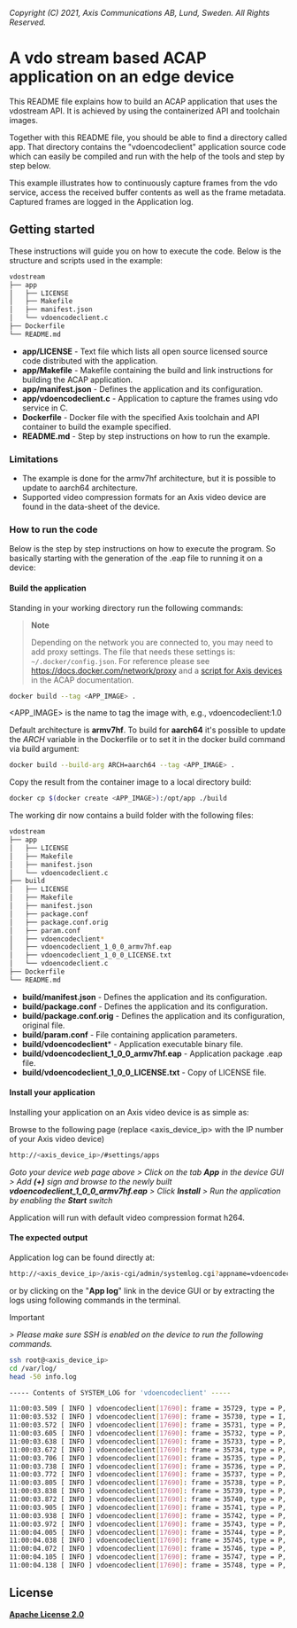 *Copyright (C) 2021, Axis Communications AB, Lund, Sweden. All Rights Reserved.*

# A vdo stream based ACAP application on an edge device

This README file explains how to build an ACAP application that uses the vdostream API. It is achieved by using the containerized API and toolchain images.

Together with this README file, you should be able to find a directory called app. That directory contains the "vdoencodeclient" application source code which can easily
be compiled and run with the help of the tools and step by step below.

This example illustrates how to continuously capture frames from the vdo service, access the received buffer contents as well as the frame metadata. Captured frames are logged in the Application log.

## Getting started

These instructions will guide you on how to execute the code. Below is the structure and scripts used in the example:

```sh
vdostream
├── app
│   ├── LICENSE
│   ├── Makefile
│   ├── manifest.json
│   └── vdoencodeclient.c
├── Dockerfile
└── README.md
```

- **app/LICENSE** - Text file which lists all open source licensed source code distributed with the application.
- **app/Makefile** - Makefile containing the build and link instructions for building the ACAP application.
- **app/manifest.json** - Defines the application and its configuration.
- **app/vdoencodeclient.c** - Application to capture the frames using vdo service in C.
- **Dockerfile** - Docker file with the specified Axis toolchain and API container to build the example specified.
- **README.md** - Step by step instructions on how to run the example.

### Limitations

- The example is done for the armv7hf architecture, but it is possible to update to aarch64 architecture.
- Supported video compression formats for an Axis video device are found in the data-sheet of the device.

### How to run the code

Below is the step by step instructions on how to execute the program. So basically starting with the generation of the .eap file to running it on a device:

#### Build the application

Standing in your working directory run the following commands:

> **Note**
>
> Depending on the network you are connected to, you may need to add proxy settings.
> The file that needs these settings is: `~/.docker/config.json`. For reference please see
> https://docs.docker.com/network/proxy and a
> [script for Axis devices](https://axiscommunications.github.io/acap-documentation/docs/develop/build-install-run.html#configure-network-proxy-settings) in the ACAP documentation.

```sh
docker build --tag <APP_IMAGE> .
```

<APP_IMAGE> is the name to tag the image with, e.g., vdoencodeclient:1.0

Default architecture is **armv7hf**. To build for **aarch64** it's possible to
update the *ARCH* variable in the Dockerfile or to set it in the docker build
command via build argument:

```sh
docker build --build-arg ARCH=aarch64 --tag <APP_IMAGE> .
```

Copy the result from the container image to a local directory build:

```sh
docker cp $(docker create <APP_IMAGE>):/opt/app ./build
```

The working dir now contains a build folder with the following files:

```sh
vdostream
├── app
│   ├── LICENSE
│   ├── Makefile
│   ├── manifest.json
│   └── vdoencodeclient.c
├── build
│   ├── LICENSE
│   ├── Makefile
│   ├── manifest.json
│   ├── package.conf
│   ├── package.conf.orig
│   ├── param.conf
│   ├── vdoencodeclient*
│   ├── vdoencodeclient_1_0_0_armv7hf.eap
│   ├── vdoencodeclient_1_0_0_LICENSE.txt
│   └── vdoencodeclient.c
├── Dockerfile
└── README.md
```

- **build/manifest.json** - Defines the application and its configuration.
- **build/package.conf** - Defines the application and its configuration.
- **build/package.conf.orig** - Defines the application and its configuration, original file.
- **build/param.conf** - File containing application parameters.
- **build/vdoencodeclient*** - Application executable binary file.
- **build/vdoencodeclient_1_0_0_armv7hf.eap** - Application package .eap file.
- **build/vdoencodeclient_1_0_0_LICENSE.txt** - Copy of LICENSE file.

#### Install your application

Installing your application on an Axis video device is as simple as:

Browse to the following page (replace <axis_device_ip> with the IP number of your Axis video device)

```sh
http://<axis_device_ip>/#settings/apps
```

*Goto your device web page above > Click on the tab **App** in the device GUI > Add **(+)** sign and browse to
the newly built **vdoencodeclient_1_0_0_armv7hf.eap** > Click **Install** > Run the application by enabling the **Start** switch*

Application will run with default video compression format h264.

#### The expected output

Application log can be found directly at:

```sh
http://<axis_device_ip>/axis-cgi/admin/systemlog.cgi?appname=vdoencodeclient
```

or by clicking on the "**App log**" link in the device GUI or by extracting the logs using following commands
in the terminal.
> [!IMPORTANT]
*> Please make sure SSH is enabled on the device to run the
following commands.*

```sh
ssh root@<axis_device_ip>
cd /var/log/
head -50 info.log
```

```sh
----- Contents of SYSTEM_LOG for 'vdoencodeclient' -----

11:00:03.509 [ INFO ] vdoencodeclient[17690]: frame = 35729, type = P, size = 81
11:00:03.532 [ INFO ] vdoencodeclient[17690]: frame = 35730, type = I, size = 78433
11:00:03.572 [ INFO ] vdoencodeclient[17690]: frame = 35731, type = P, size = 567
11:00:03.605 [ INFO ] vdoencodeclient[17690]: frame = 35732, type = P, size = 82
11:00:03.638 [ INFO ] vdoencodeclient[17690]: frame = 35733, type = P, size = 74
11:00:03.672 [ INFO ] vdoencodeclient[17690]: frame = 35734, type = P, size = 450
11:00:03.706 [ INFO ] vdoencodeclient[17690]: frame = 35735, type = P, size = 111
11:00:03.738 [ INFO ] vdoencodeclient[17690]: frame = 35736, type = P, size = 76
11:00:03.772 [ INFO ] vdoencodeclient[17690]: frame = 35737, type = P, size = 74
11:00:03.805 [ INFO ] vdoencodeclient[17690]: frame = 35738, type = P, size = 78
11:00:03.838 [ INFO ] vdoencodeclient[17690]: frame = 35739, type = P, size = 78
11:00:03.872 [ INFO ] vdoencodeclient[17690]: frame = 35740, type = P, size = 86
11:00:03.905 [ INFO ] vdoencodeclient[17690]: frame = 35741, type = P, size = 79
11:00:03.938 [ INFO ] vdoencodeclient[17690]: frame = 35742, type = P, size = 78
11:00:03.972 [ INFO ] vdoencodeclient[17690]: frame = 35743, type = P, size = 77
11:00:04.005 [ INFO ] vdoencodeclient[17690]: frame = 35744, type = P, size = 71
11:00:04.038 [ INFO ] vdoencodeclient[17690]: frame = 35745, type = P, size = 82
11:00:04.072 [ INFO ] vdoencodeclient[17690]: frame = 35746, type = P, size = 75
11:00:04.105 [ INFO ] vdoencodeclient[17690]: frame = 35747, type = P, size = 77
11:00:04.138 [ INFO ] vdoencodeclient[17690]: frame = 35748, type = P, size = 80
```

## License

**[Apache License 2.0](../LICENSE)**
